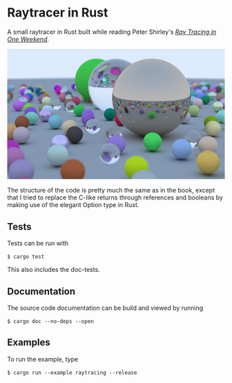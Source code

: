 Raytracer in Rust
=================


A small raytracer in Rust built while reading Peter Shirley's [*Ray Tracing in One Weekend*](https://github.com/RayTracing/InOneWeekend).  

![spheres](output/cover.png)

The structure of the code is pretty much the same as in the book, except that I tried to replace 
the C-like returns through references and booleans by making use of the elegant Option type in 
Rust.


## Tests 

Tests can be run with 

```
$ cargo test
```

This also includes the doc-tests. 

## Documentation 

The source code documentation can be build and viewed by running 

```
$ cargo doc --no-deps --open
```

## Examples 

To run the example, type

```
$ cargo run --example raytracing --release
```
